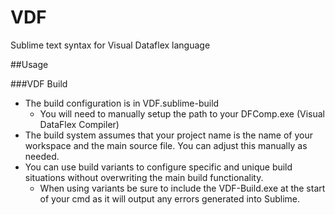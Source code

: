 VDF
===

Sublime text syntax for Visual Dataflex language

##Usage

###VDF Build
- The build configuration is in VDF.sublime-build
	- You will need to manually setup the path to your DFComp.exe (Visual DataFlex Compiler)
- The build system assumes that your project name is the name of your workspace and the main source file. You can adjust this manually as needed.
- You can use build variants to configure specific and unique build situations without overwriting the main build functionality.
	- When using variants be sure to include the VDF-Build.exe at the start of your cmd as it will output any errors generated into Sublime.